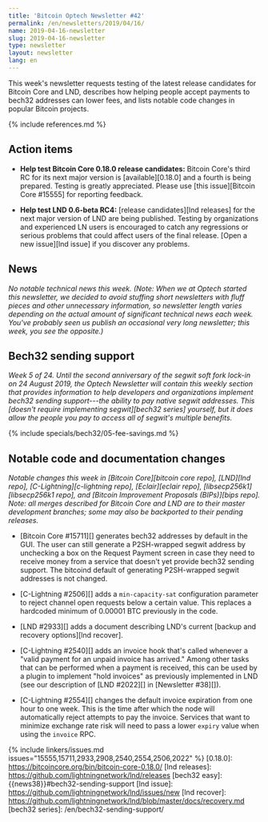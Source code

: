 ```yaml
---
title: 'Bitcoin Optech Newsletter #42'
permalink: /en/newsletters/2019/04/16/
name: 2019-04-16-newsletter
slug: 2019-04-16-newsletter
type: newsletter
layout: newsletter
lang: en
---
```

This week's newsletter requests testing of the latest release candidates
for Bitcoin Core and LND, describes how helping people accept payments
to bech32 addresses can lower fees, and lists notable code changes in
popular Bitcoin projects.

{% include references.md %}

## Action items

- **Help test Bitcoin Core 0.18.0 release candidates:** Bitcoin Core's
  third RC for its next major version is [available][0.18.0] and a
  fourth is being prepared.  Testing is greatly appreciated.  Please use
  [this issue][Bitcoin Core #15555] for reporting feedback.

- **Help test LND 0.6-beta RC4:** [release candidates][lnd releases]
  for the next major version of LND are being published.  Testing by
  organizations and experienced LN users is encouraged to catch any
  regressions or serious problems that could affect users of the final
  release.  [Open a new issue][lnd issue] if you discover any problems.

## News

*No notable technical news this week.  (Note: When we at Optech started
this newsletter, we decided to avoid stuffing short newsletters with
fluff pieces and other unnecessary information, so newsletter length
varies depending on the actual amount of significant technical news each
week.  You've probably seen us publish an occasional very long
newsletter; this week, you see the opposite.)*

## Bech32 sending support

*Week 5 of 24.  Until the second anniversary of the segwit soft
fork lock-in on 24 August 2019, the Optech Newsletter will contain this
weekly section that provides information to help developers and
organizations implement bech32 sending support---the ability to pay
native segwit addresses.  This [doesn't require implementing
segwit][bech32 series] yourself, but it does allow the people you pay to
access all of segwit's multiple benefits.*

{% include specials/bech32/05-fee-savings.md %}

## Notable code and documentation changes

*Notable changes this week in [Bitcoin Core][bitcoin core repo],
[LND][lnd repo], [C-Lightning][c-lightning repo], [Eclair][eclair repo],
[libsecp256k1][libsecp256k1 repo], and [Bitcoin Improvement Proposals
(BIPs)][bips repo].  Note: all merges described for Bitcoin Core and LND
are to their master development branches; some may also be backported to
their pending releases.*

- [Bitcoin Core #15711][] generates bech32 addresses by default in the
  GUI.  The user can still generate a P2SH-wrapped segwit address by
  unchecking a box on the Request Payment screen in case they need to
  receive money from a service that doesn't yet provide bech32 sending
  support.  The bitcoind default of generating P2SH-wrapped segwit
  addresses is not changed.

- [C-Lightning #2506][] adds a `min-capacity-sat` configuration
  parameter to reject channel open requests below a certain value.  This
  replaces a hardcoded minimum of 0.00001 BTC previously in the code.

- [LND #2933][] adds a document describing LND's current [backup and recovery
  options][lnd recover].

- [C-Lightning #2540][] adds an invoice hook that's called whenever a
  "valid payment for an unpaid invoice has arrived."  Among other tasks
  that can be performed when a payment is received, this can be used by
  a plugin to implement "hold invoices" as previously implemented in LND
  (see our description of [LND #2022][] in [Newsletter #38][]).

- [C-Lightning #2554][] changes the default invoice expiration from one
  hour to one week.  This is the time after which the node will
  automatically reject attempts to pay the invoice.  Services that want
  to minimize exchange rate risk will need to pass a lower `expiry`
  value when using the `invoice` RPC.

{% include linkers/issues.md issues="15555,15711,2933,2908,2540,2554,2506,2022" %}
[0.18.0]: https://bitcoincore.org/bin/bitcoin-core-0.18.0/
[lnd releases]: https://github.com/lightningnetwork/lnd/releases
[bech32 easy]: {{news38}}#bech32-sending-support
[lnd issue]: https://github.com/lightningnetwork/lnd/issues/new
[lnd recover]: https://github.com/lightningnetwork/lnd/blob/master/docs/recovery.md
[bech32 series]: /en/bech32-sending-support/

